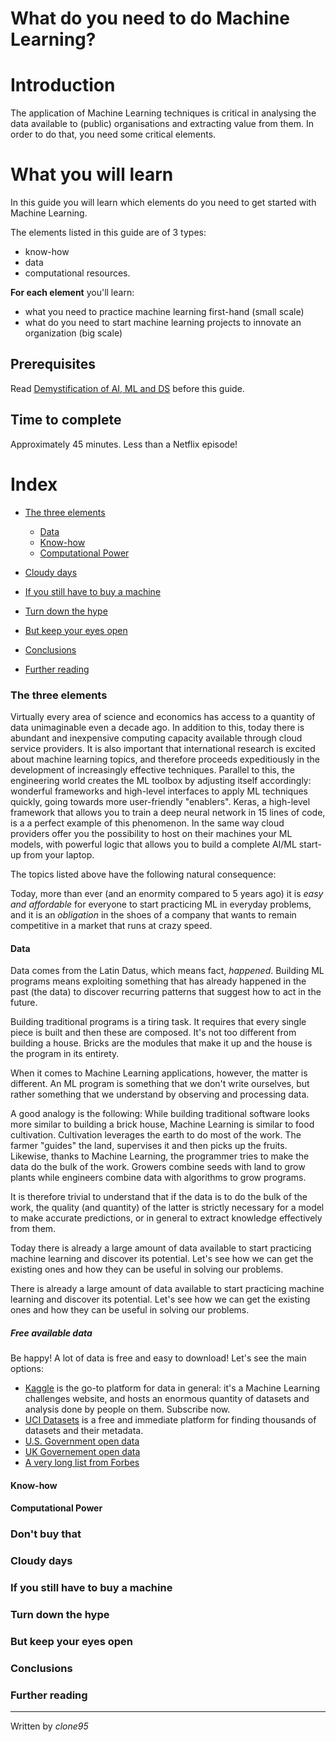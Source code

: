 # What do you need to do Machine Learning?

# Introduction 
The application of Machine Learning techniques is critical in analysing the data available to (public) organisations and extracting value from them. In order to do that, you need some critical elements.

# What you will learn 
In this guide you will learn which elements do you need to get started with Machine Learning.

The elements listed in this guide are of 3 types: 

 - know-how
 - data
 - computational resources.

**For each element** you'll learn:
- what you need to practice machine learning first-hand (small scale)
- what do you need to start machine learning projects to innovate an organization (big scale)


## Prerequisites
Read [Demystification of AI, ML and DS](Demystification.md) before this guide.

## Time to complete
Approximately 45 minutes. Less than a Netflix episode!

# Index
- [The three elements](#The-three-elements)
  - [Data](#Data)
  - [Know-how](#Know-how)
  - [Computational Power](#Computational-Power)

- [Cloudy days](#Cloudy-days)
- [If you still have to buy a machine](#If-you-still-have-to-buy-a-machine)
- [Turn down the hype](#Turn-down-the-hype)
- [But keep your eyes open](#But-keep-your-eyes-open)
- [Conclusions](#Conclusions)
- [Further reading](#Further-reading)

### The three elements
Virtually every area of science and economics has access to a quantity of data unimaginable even a decade ago. 
In addition to this, today there is abundant and inexpensive computing capacity available through cloud service providers. 
It is also important that international research is excited about machine learning topics, and therefore proceeds expeditiously in the development of increasingly effective techniques.
Parallel to this, the engineering world creates the ML toolbox by adjusting itself accordingly: wonderful frameworks and high-level interfaces to apply ML techniques quickly, going towards more user-friendly "enablers". Keras, a high-level framework that allows you to train a deep neural network in 15 lines of code, is a a perfect example of this phenomenon. In the same way cloud providers offer you the possibility to host on their machines your ML models, with powerful logic that allows you to build a complete AI/ML start-up from your laptop. 

The topics listed above have the following natural consequence:

Today, more than ever (and an enormity compared to 5 years ago) it is _easy and affordable_ for everyone to start practicing ML in everyday problems, and it is an _obligation_ in the shoes of a company that wants to remain competitive in a market that runs at crazy speed. 

#### Data
Data comes from the Latin Datus, which means fact, _happened_. 
Building ML programs means exploiting something that has already happened in the past (the data) to discover recurring patterns that suggest how to act in the future.

Building traditional programs is a tiring task. It requires that every single piece is built and then these are composed. It's not too different from building a house. Bricks are the modules that make it up and the house is the program in its entirety.

When it comes to Machine Learning applications, however, the matter is different. 
An ML program is something that we don't write ourselves, but rather something that we understand by observing and processing data. 

A good analogy is the following:
While building traditional software looks more similar to building a brick house, Machine Learning is similar to food cultivation. Cultivation leverages the earth to do most of the work. The farmer "guides" the land, supervises it and then picks up the fruits. Likewise, thanks to Machine Learning, the programmer tries to make the data do the bulk of the work. Growers combine seeds with land to grow plants while engineers combine data with algorithms to grow programs.

It is therefore trivial to understand that if the data is to do the bulk of the work, the quality (and quantity) of the latter is strictly necessary for a model to make accurate predictions, or in general to extract knowledge effectively from them.

Today there is already a large amount of data available to start practicing machine learning and discover its potential.
Let's see how we can get the existing ones and how they can be useful in solving our problems.

There is already a large amount of data available to start practicing machine learning and discover its potential.
Let's see how we can get the existing ones and how they can be useful in solving our problems.

##### Free available data
Be happy! A lot of data is free and easy to download!
Let's see the main options:

- [Kaggle](https://www.kaggle.com/) is the go-to platform for data in general: it's a Machine Learning challenges website, and hosts an enormous quantity of datasets and analysis done by people on them. Subscribe now.
- [UCI Datasets](https://archive.ics.uci.edu/ml/index.php) is a free and immediate platform for finding thousands of datasets and their metadata. 
- [U.S. Government open data](https://www.data.gov/)
- [UK Governement open data](https://data.gov.uk/)
- [A very long list from Forbes](https://www.forbes.com/sites/bernardmarr/2016/02/12/big-data-35-brilliant-and-free-data-sources-for-2016/)




#### Know-how
#### Computational Power
### Don't buy that
### Cloudy days
### If you still have to buy a machine
### Turn down the hype
### But keep your eyes open
### Conclusions
### Further reading






----
Written by _clone95_
